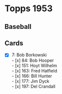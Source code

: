 # Topps 1953 
## Baseball

## Cards

- [x] 7: Bob Borkowski <br>- [x] 84: Bob Hooper <br>- [x] 151: Hoyt Wilhelm <br>- [x] 163: Fred Hatfield <br>- [x] 166: Bill Hunter <br>- [x] 177: Jim Dyck <br>- [x] 197: Del Crandall <br>
